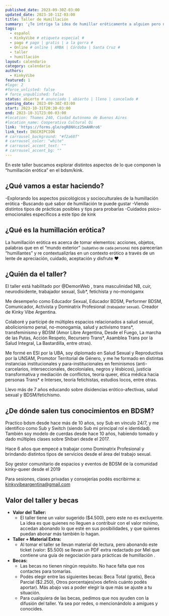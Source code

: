 ```yaml
---
published_date: 2023-09-30Z-03:00
updated_date: 2023-10-11Z-03:00
title: Taller de Humillación
summary: '¿Te intriga la idea de humillar eróticamente a alguien pero no sabés cómo? Este taller es para todes quienes se interesen en humillar y ser humillades'
tags:
  - español
  - KinkyVibe # etiqueta especial #
  - pago # pago | gratis | a la gorra #
  - Online # online | AMBA | Córdoba | Santa Cruz #
  - taller
  - humillación
layout: calendario
category: calendario
authors:
  - KinkyVibe
featured: 1
#logo: 2
#force_unlisted: false
# force_unpublished: false
status: abierto # anunciado | abierto | lleno | cancelado #
opening_date: 2023-09-30Z-03:00
start: 2023-10-31T20:30-03:00
end: 2023-10-31T23:00-03:00
#location: Thames 240, Ciudad Autónoma de Buenos Aires
#location_name: Cooperativa Cultural Qi
link: 'https://forms.gle/ogR8NXcz25mAHRro6'
link_text: INSCRIPCIÓN
# carrousel_background: "#f2a68f"
# carrousel_color: "white"
# carrousel_accent_text: ""
# carrousel_accent_bg: ""
---
```


En este taller buscamos explorar distintos aspectos de lo que componen la “humillación erótica” en el bdsm/kink.

## ¿Qué vamos a estar haciendo?

-Explorando los aspectos psicológicos y socioculturales de la humillación erótica
-Buscando qué sabor de humillación te puede gustar
-Viendo distintos tipos de prácticas posibles y tips para probarlas
-Cuidados psico-emocionales específicos a este tipo de kink

## ¿Qué es la humillación erótica?

La humillación erótica es acerca de tomar elementos: acciones, objetos, palabras que en el “mundo exterior” <small>(subjetivo de cada persona)</small> nos parecerían “humillantes” y re contextualizrlas en un contexto erótico a través de un lente de apreciación, cuidado, aceptación y disfrute ♥️

## ¿Quién da el taller?

El taller está habilitado por @DemonWeb , trans masculinidad NB, cuir, neurodisidente, trabajador sexual, Sub\*, fetichista y no-monógamx

Me desempeño como Educador Sexual, Educador BDSM, Performer BDSM, Comunicador, Activista y Dominatrix Profesional <small>(trabajador sexual)</small>.
Creador de Kinky Vibe Argentina.

Colaboré y participé de múltiples espacios relacionados a salud sexual, abolicionismo penal, no-monogamia, salud y activismo trans\*, transfeminismo y BDSM (Amor Libre Argentina, Desde el Fuego, La marcha de las Putas, Acción Respeto, Recursero Trans\*, Asamblea Trans por la Salud Integral, La Bastardilla, entre otras).

Me formé en ESI por la UBA, soy diplomado en Salud Sexual y Reproductiva por la UNSAM, Promotor Territorial de Género, y me he formado en distintas instancias institucionales y para-institucionales en feminismos (anti-carcelarios, interseccionales, decoloniales, negros y lésbicos), justicia transformativa y mediación de conflictos, teoría queer, ética médica hacia personas Trans\* e Intersex, teoría fetichistas, estudios locos, entre otras.

Llevo más de 7 años educando sobre disidencias erótico-afectivas, salud sexual y BDSM/fetichismo.

## ¿De dónde salen tus conocimientos en BDSM?

Practico bdsm desde hace más de 10 años, soy Sub en vínculo 24/7, y me identifico como Sub y Switch (siendo Sub mi principal rol e identidad). También soy modelo de cuerdas desde hace 10 años, habiendo tomado y dado múltiples clases sobre Shibari desde el 2017.

Hace 6 años que empecé a trabajar como Dominatrix Profesional y brindando distintos tipos de servicios desde el área del trabajo sexual.

Soy gestor comunitario de espacios y eventos de BDSM de la comunidad kinky-queer desde el 2019

Para sesiones, clases privadas y consejerías podés escribirme a: kinkyvibeargentina@gmail.com

## Valor del taller y becas

- **Valor del Taller:**
  - El taller tiene un valor sugerido ($4.500), pero este no es excluyente. La idea es que quienes no lleguen a contribuir con el valor mínimo, accedan abonando lo que esté en sus posibilidades, y que quienes puedan abonar más también lo hagan.
- **Taller + Material Extra:**
  - Al tomar el taller se llevan material de lectura, pero abonando este ticket (valor: $5.500) se llevan un PDF extra redactado por Mel que contiene una guía de negociación para prácticas de humillación .
- **Becas:**
  - Las becas no tienen ningún requisito. No hace falta que nos contactes para tomarlas.
  - Podés elegir entre las siguientes becas: Beca Total (gratis), Beca Parcial ($2.250), Otros porcentajes(vos definís cuánto podés aportar). Más abajo vas a poder elegir la que más se ajuste a tu situación.
  - Para cualquiera de las becas, pedimos que nos ayuden con la difusión del taller. Ya sea por redes, o mencionándolo a amigues y conocides.
